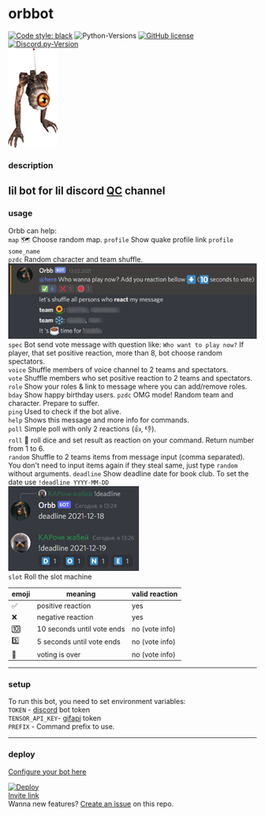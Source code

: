 # orbbot

[![Code style: black](https://img.shields.io/badge/code%20style-black-000000.svg)](https://github.com/psf/black)
![Python-Versions](https://img.shields.io/badge/python-3.8-blue)
[![GitHub license](https://img.shields.io/badge/license-MIT-blue.svg)](https://raw.githubusercontent.com/rvalien/orbbot/master/LICENSE)
[![Discord.py-Version](https://img.shields.io/badge/discord.py-1.7-blue)](https://pypi.org/project/discord.py/)  
<img src="orbb.png" width="100">

### description

lil bot for lil discord [QC](https://quake.bethesda.net/en) channel
---

### usage

Orbb can help:  
`map`      🗺️ Choose random map.
`profile` Show quake profile link `profile some_name`  
`pzdc`     Random character and team shuffle.
![](./vote_exmpl.png)
`spec`    Bot send vote message with question like: `Who want to play now?` If player, that set positive reaction, more
than 8, bot choose random spectators.  
`voice`    Shuffle members of voice channel to 2 teams and spectators.  
`vote`     Shuffle members who set positive reaction to 2 teams and spectators.  
`role`     Show your roles & link to message where you can add/remove roles.  
`bday`     Show happy birthday users.
`pzdc`     OMG mode! Random team and character. Prepare to suffer.  
`ping`     Used to check if the bot alive.  
`help`     Shows this message and more info for commands.  
`poll`     Simple poll with only 2 reactions (👍, 👎).  
`roll`     🎲 roll dice and set result as reaction on your command. Return number from 1 to 6.  
`random`   Shuffle to 2 teams items from message input (comma separated).  
You don't need to input items again if they steal same, just type `random` without arguments.
`deadline` Show deadline date for book club. To set the date use `!deadline YYYY-MM-DD`  
![](./deadline.PNG)  
`slot`     Roll the slot machine




|emoji| meaning                  |valid reaction|  
|-----|--------------------------|--------------|  
|✅   |positive reaction          |yes           |   
|❌   | negative reaction         |yes           |  
|🔟   | 10 seconds until vote ends|no (vote info)|  
|5️⃣   | 5 seconds until vote ends |no (vote info)|  
|🛑   | voting is over            |no (vote info)|   



---

### setup

To run this bot, you need to set environment variables:  
`TOKEN` - [discord](https://discord.com/developers/docs/intro) bot token  
`TENSOR_API_KEY`- [gifapi](https://tenor.com/gifapi/documentation) token  
`PREFIX` - Command prefix to use.

---

### deploy

[Configure your bot here](https://discord.com/developers/applications/)  

[![Deploy](https://www.herokucdn.com/deploy/button.png)](https://heroku.com/deploy?template=https://github.com/rvalien/orbbot)  
[Invite link](https://discordapp.com/oauth2/authorize?&client_id=757854688518602773&scope=bot&permissions=1275591744)  
Wanna new features? [Create an issue](https://github.com/rvalien/orbbot/issues) on this repo.  
